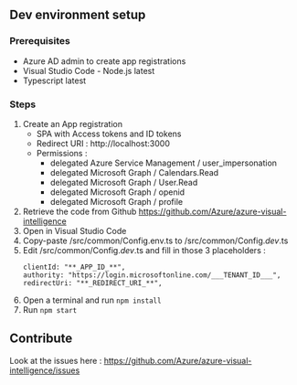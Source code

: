 ## Dev environment setup

### Prerequisites

- Azure AD admin to create app registrations
- Visual Studio Code - Node.js latest
- Typescript latest

### Steps

1. Create an App registration
   - SPA with Access tokens and ID tokens
   - Redirect URI : http://localhost:3000
   - Permissions :
     - delegated Azure Service Management / user_impersonation
     - delegated Microsoft Graph / Calendars.Read
     - delegated Microsoft Graph / User.Read
     - delegated Microsoft Graph / openid
     - delegated Microsoft Graph / profile
1. Retrieve the code from Github https://github.com/Azure/azure-visual-intelligence
1. Open in Visual Studio Code
1. Copy-paste /src/common/Config.env.ts to /src/common/Config._dev_.ts
1. Edit /src/common/Config._dev_.ts and fill in those 3 placeholders :
   ```
   clientId: "**_APP_ID_**",
   authority: "https://login.microsoftonline.com/___TENANT_ID___",
   redirectUri: "**_REDIRECT_URI_**",
   ```
1. Open a terminal and run `npm install`
1. Run `npm start`

## Contribute

Look at the issues here :
https://github.com/Azure/azure-visual-intelligence/issues

```

```

```

```

```

```

```

```
